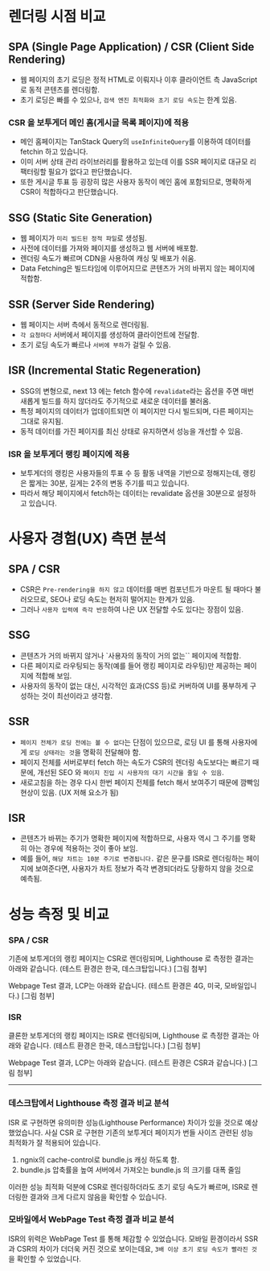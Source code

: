 # 렌더링 시점 비교

## SPA (Single Page Application) / CSR (Client Side Rendering)

- 웹 페이지의 초기 로딩은 정적 HTML로 이뤄지나 이후 클라이언트 측 JavaScript로 동적 콘텐츠를 렌더링함.
- 초기 로딩은 빠를 수 있으나, `검색 엔진 최적화와 초기 로딩 속도`는 한계 있음.

### CSR 을 보투게더 메인 홈(게시글 목록 페이지)에 적용

- 메인 홈페이지는 TanStack Query의 `useInfiniteQuery`를 이용하여 데이터를 fetchin 하고 있습니다.
- 이미 서버 상태 관리 라이브러리를 활용하고 있는데 이를 SSR 페이지로 대규모 리팩터링할 필요가 없다고 판단했습니다.
- 또한 게시글 투표 등 굉장히 많은 사용자 동작이 메인 홈에 포함되므로, 명확하게 CSR이 적합하다고 판단했습니다.

## SSG (Static Site Generation)

- 웹 페이지가 `미리 빌드된 정적 파일`로 생성됨.
- 사전에 데이터를 가져와 페이지를 생성하고 웹 서버에 배포함.
- 렌더링 속도가 빠르며 CDN을 사용하여 캐싱 및 배포가 쉬움.
- Data Fetching은 빌드타임에 이루어지므로 콘텐츠가 거의 바뀌지 않는 페이지에 적합함.

## SSR (Server Side Rendering)

- 웹 페이지는 서버 측에서 동적으로 렌더링됨.
- `각 요청마다` 서버에서 페이지를 생성하여 클라이언트에 전달함.
- 초기 로딩 속도가 빠르나 `서버에 부하`가 걸릴 수 있음.

## ISR (Incremental Static Regeneration)

- SSG의 변형으로, next 13 에는 fetch 함수에 `revalidate`라는 옵션을 주면 매번 새롭게 빌드를 하지 않더라도 주기적으로 새로운 데이터를 불러옴.
- 특정 페이지의 데이터가 업데이트되면 이 페이지만 다시 빌드되며, 다른 페이지는 그대로 유지됨.
- 동적 데이터를 가진 페이지를 최신 상태로 유지하면서 성능을 개선할 수 있음.

### ISR 을 보투게더 랭킹 페이지에 적용

- 보투게더의 랭킹은 사용자들의 투표 수 등 활동 내역을 기반으로 정해지는데, 랭킹은 짧게는 30분, 길게는 2주의 변동 주기를 띠고 있습니다.
- 따라서 해당 페이지에서 fetch하는 데이터는 revalidate 옵션을 30분으로 설정하고 있습니다.

# 사용자 경험(UX) 측면 분석

## SPA / CSR

- CSR은 `Pre-rendering을 하지 않고` 데이터를 매번 컴포넌트가 마운트 될 때마다 불러오므로, SEO나 로딩 속도는 현저히 떨어지는 한계가 있음.
- 그러나 `사용자 입력에 즉각 반응`하여 나은 UX 전달할 수도 있다는 장점이 있음.

## SSG

- 콘텐츠가 거의 바뀌지 않거나 `사용자의 동작이 거의 없는`` 페이지에 적합함.
- 다른 페이지로 라우팅되는 동작(예를 들어 랭킹 페이지로 라우팅)만 제공하는 페이지에 적합해 보임.
- 사용자의 동작이 없는 대신, 시각적인 효과(CSS 등)로 커버하여 UI를 풍부하게 구성하는 것이 최선이라고 생각함.

## SSR

- `페이지 전체가 로딩 전에는 볼 수 없다`는 단점이 있으므로, 로딩 UI 를 통해 사용자에게 `로딩 상태라는 것`을 명확히 전달해야 함.
- 페이지 전체를 서버로부터 fetch 하는 속도가 CSR의 렌더링 속도보다는 빠르기 때문에, 개선된 SEO 와 `페이지 진입 시 사용자의 대기 시간을 줄일 수 있음`.
- 새로고침을 하는 경우 다시 한번 페이지 전체를 fetch 해서 보여주기 때문에 깜빡임 현상이 있음. (UX 저해 요소가 됨)

## ISR

- 콘텐츠가 바뀌는 주기가 명확한 페이지에 적합하므로, 사용자 역시 그 주기를 명확히 아는 경우에 적용하는 것이 좋아 보임.
- 예를 들어, `해당 차트는 10분 주기로 변경됩니다.` 같은 문구를 ISR로 렌더링하는 페이지에 보여준다면, 사용자가 차트 정보가 즉각 변경되더라도 당황하지 않을 것으로 예측됨.

# 성능 측정 및 비교

### SPA / CSR

기존에 보투게더의 랭킹 페이지는 CSR로 렌더링되며, Lighthouse 로 측정한 결과는 아래와 같습니다.
(테스트 환경은 한국, 데스크탑입니다.)
[그림 첨부]

Webpage Test 결과, LCP는 아래와 같습니다.
(테스트 환경은 4G, 미국, 모바일입니다.)
[그림 첨부]

### ISR

클론한 보투게더의 랭킹 페이지는 ISR로 렌더링되며, Lighthouse 로 측정한 결과는 아래와 같습니다.
(테스트 환경은 한국, 데스크탑입니다.)
[그림 첨부]

Webpage Test 결과, LCP는 아래와 같습니다.
(테스트 환경은 CSR과 같습니다.)
[그림 첨부]

---

### 데스크탑에서 Lighthouse 측정 결과 비교 분석

ISR 로 구현하면 유의미한 성능(Lighthouse Performance) 차이가 있을 것으로 예상했었습니다.
사실 CSR 로 구현한 기존의 보투게더 페이지가 번들 사이즈 관련된 성능 최적화가 잘 적용되어 있습니다.

1. ngnix의 cache-control로 bundle.js 캐싱 하도록 함.
2. bundle.js 압축률을 높여 서버에서 가져오는 bundle.js 의 크기를 대폭 줄임

이러한 성능 최적화 덕분에 CSR로 렌더링하더라도 초기 로딩 속도가 빠르며, ISR로 렌더링한 결과와 크게 다르지 않음을 확인할 수 있습니다.

### 모바일에서 WebPage Test 측정 결과 비교 분석

ISR의 위력은 WebPage Test 를 통해 체감할 수 있었습니다. 모바일 환경이라서 SSR과 CSR의 차이가 더더욱 커진 것으로 보이는데요, `3배 이상 초기 로딩 속도가 빨라진 것`을 확인할 수 있었습니다.
